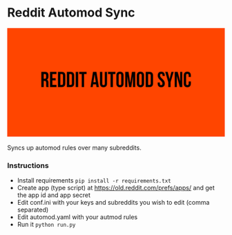 # Reddit Automod Sync

![](ss.jpg)

Syncs up automod rules over many subreddits.

### Instructions

-   Install requirements `pip install -r requirements.txt`
-   Create app (type script) at <https://old.reddit.com/prefs/apps/> and get the app id and app secret
-   Edit conf.ini with your keys and subreddits you wish to edit (comma separated)
-   Edit automod.yaml with your autmod rules
-   Run it `python run.py`

